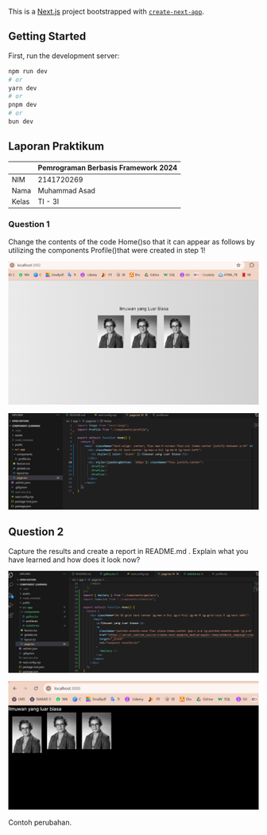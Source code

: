 This is a [Next.js](https://nextjs.org/) project bootstrapped with [`create-next-app`](https://github.com/vercel/next.js/tree/canary/packages/create-next-app).

## Getting Started

First, run the development server:

```bash
npm run dev
# or
yarn dev
# or
pnpm dev
# or
bun dev
```
## Laporan Praktikum

|  | Pemrograman Berbasis Framework 2024 |
|--|--|
| NIM |  2141720269|
| Nama |  Muhammad Asad |
| Kelas | TI - 3I |


### Question 1
Change the contents of the code Home()so that it can appear as follows by utilizing the components Profile()that were created in step 1!

![Screenshot](assets/01.png)

![Screenshot](assets/02.png)
## Question 2
Capture the results and create a report in README.md . Explain what you have learned and how does it look now?

![Screenshot](assets/03.png)

![Screenshot](assets/04.png)

Contoh perubahan.